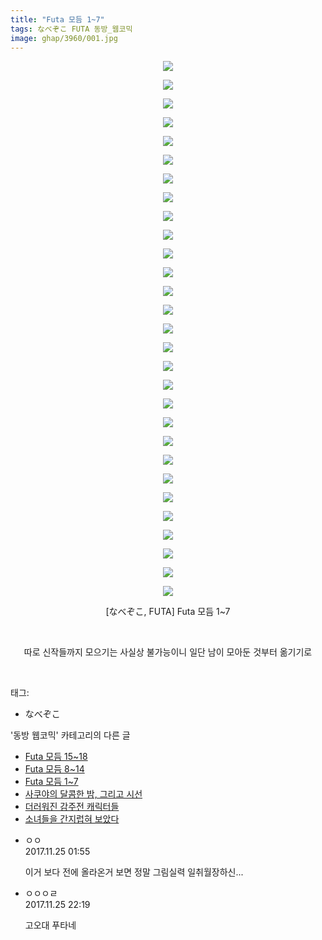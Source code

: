 ```yaml
---
title: "Futa 모듬 1~7"
tags: なべぞこ FUTA 동방_웹코믹
image: ghap/3960/001.jpg
---
```

<div class="article">
<p style="text-align: center; clear: none; float: none;"><img src="{{ site.nasurl }}/ghap/3960/001.jpg"/></p>
<p style="text-align: center; clear: none; float: none;"><img src="{{ site.nasurl }}/ghap/3960/002.jpg"/></p>
<p style="text-align: center; clear: none; float: none;"><img src="{{ site.nasurl }}/ghap/3960/003.jpg"/></p>
<p style="text-align: center; clear: none; float: none;"><img src="{{ site.nasurl }}/ghap/3960/004.jpg"/></p>
<p style="text-align: center; clear: none; float: none;"><img src="{{ site.nasurl }}/ghap/3960/005.jpg"/></p>
<p style="text-align: center; clear: none; float: none;"><img src="{{ site.nasurl }}/ghap/3960/006.jpg"/></p>
<p style="text-align: center; clear: none; float: none;"><img src="{{ site.nasurl }}/ghap/3960/007.jpg"/></p>
<p style="text-align: center; clear: none; float: none;"><img src="{{ site.nasurl }}/ghap/3960/008.jpg"/></p>
<p style="text-align: center; clear: none; float: none;"><img src="{{ site.nasurl }}/ghap/3960/009.jpg"/></p>
<p style="text-align: center; clear: none; float: none;"><img src="{{ site.nasurl }}/ghap/3960/010.jpg"/></p>
<p style="text-align: center; clear: none; float: none;"><img src="{{ site.nasurl }}/ghap/3960/011.jpg"/></p>
<p style="text-align: center; clear: none; float: none;"><img src="{{ site.nasurl }}/ghap/3960/012.jpg"/></p>
<p style="text-align: center; clear: none; float: none;"><img src="{{ site.nasurl }}/ghap/3960/013.jpg"/></p>
<p style="text-align: center; clear: none; float: none;"><img src="{{ site.nasurl }}/ghap/3960/014.jpg"/></p>
<p style="text-align: center; clear: none; float: none;"><img src="{{ site.nasurl }}/ghap/3960/015.jpg"/></p>
<p style="text-align: center; clear: none; float: none;"><img src="{{ site.nasurl }}/ghap/3960/016.jpg"/></p>
<p style="text-align: center; clear: none; float: none;"><img src="{{ site.nasurl }}/ghap/3960/017.jpg"/></p>
<p style="text-align: center; clear: none; float: none;"><img src="{{ site.nasurl }}/ghap/3960/018.jpg"/></p>
<p style="text-align: center; clear: none; float: none;"><img src="{{ site.nasurl }}/ghap/3960/019.jpg"/></p>
<p style="text-align: center; clear: none; float: none;"><img src="{{ site.nasurl }}/ghap/3960/020.jpg"/></p>
<p style="text-align: center; clear: none; float: none;"><img src="{{ site.nasurl }}/ghap/3960/021.jpg"/></p>
<p style="text-align: center; clear: none; float: none;"><img src="{{ site.nasurl }}/ghap/3960/022.jpg"/></p>
<p style="text-align: center; clear: none; float: none;"><img src="{{ site.nasurl }}/ghap/3960/023.jpg"/></p>
<p style="text-align: center; clear: none; float: none;"><img src="{{ site.nasurl }}/ghap/3960/024.jpg"/></p>
<p style="text-align: center; clear: none; float: none;"><img src="{{ site.nasurl }}/ghap/3960/025.jpg"/></p>
<p style="text-align: center; clear: none; float: none;"><img src="{{ site.nasurl }}/ghap/3960/026.jpg"/></p>
<p style="text-align: center; clear: none; float: none;"><img src="{{ site.nasurl }}/ghap/3960/027.jpg"/></p>
<p style="text-align: center; clear: none; float: none;"><img src="{{ site.nasurl }}/ghap/3960/028.jpg"/></p>
<p style="text-align: center; clear: none; float: none;"><img src="{{ site.nasurl }}/ghap/3960/029.jpg"/></p>
<p style="text-align: center; clear: none; float: none;">[なべぞこ, FUTA] Futa 모듬 1~7</p>
<p style="text-align: center; clear: none; float: none;"><br/></p>
<p style="text-align: center; clear: none; float: none;">따로 신작들까지 모으기는 사실상 불가능이니 일단 남이 모아둔 것부터 옮기기로</p>
<p><br/></p>
</div><div class="tagTrail">
<p>태그: </p>
<ul>
<li>なべぞこ</li>
</ul>
</div><div class="another">
<p>'동방 웹코믹' 카테고리의 다른 글</p>
<ul>
<li><a href="/2017-11-25-ghap_3962">Futa 모듬 15~18</a></li>
<li><a href="/2017-11-25-ghap_3961">Futa 모듬 8~14</a></li>
<li><a href="/2017-11-24-ghap_3960">Futa 모듬 1~7</a></li>
<li><a href="/2017-11-21-ghap_3957">사쿠야의 달콤한 밤, 그리고 시선</a></li>
<li><a href="/2017-11-21-ghap_3956">더러워진 감주전 캐릭터들</a></li>
<li><a href="/2017-11-21-ghap_3955">소녀들을 간지럽혀 보았다</a></li>
</ul>
</div><div class="cb_module cb_fluid">
<div class="cb_wrt cb_profile">
<div class="comment">
<ul>
<li class="cb_thumb_off" id="comment15137002">
<div class="cb_comment_area">
<div class="cb_info_area">
<div class="cb_section">
<span class="cb_nick_name">ㅇㅇ</span>
</div>
<div class="cb_section">
<span class="cb_date">2017.11.25 01:55 </span>
</div>
</div>
<div class="cb_dsc_comment">
<p class="cb_dsc">
											이거 보다 전에 올라온거 보면 정말 그림실력 일취월장하신...
										</p>
</div>
</div></li>
<li class="cb_thumb_off" id="comment15137430">
<div class="cb_comment_area">
<div class="cb_info_area">
<div class="cb_section">
<span class="cb_nick_name">ㅇㅇㅇㄹ</span>
</div>
<div class="cb_section">
<span class="cb_date">2017.11.25 22:19 </span>
</div>
</div>
<div class="cb_dsc_comment">
<p class="cb_dsc">
											고오대 푸타네
										</p>
</div>
</div></li>
</ul>
</div>
</div><!-- commentList close -->
</div>